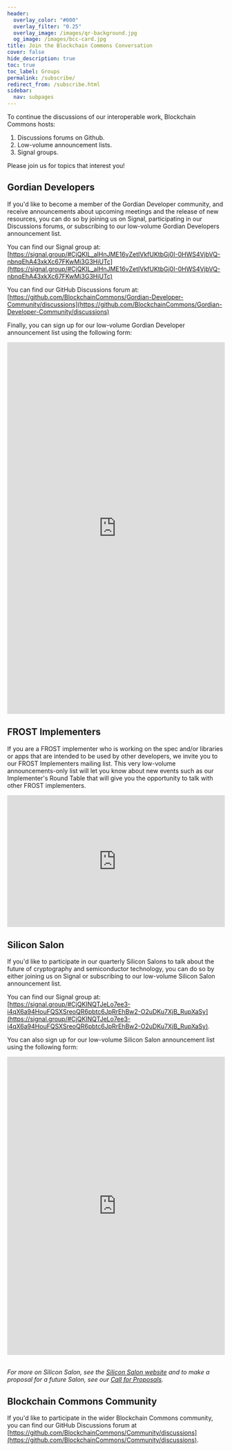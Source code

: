 ```yaml
---
header:
  overlay_color: "#000"
  overlay_filter: "0.25"
  overlay_image: /images/qr-background.jpg
  og_image: /images/bcc-card.jpg
title: Join the Blockchain Commons Conversation
cover: false
hide_description: true
toc: true
toc_label: Groups
permalink: /subscribe/
redirect_from: /subscribe.html
sidebar:
  nav: subpages
---
```


To continue the discussions of our interoperable work, Blockchain Commons hosts:
1. Discussions forums on Github.
2. Low-volume announcement lists.
3. Signal groups.

Please join us for topics that interest you!

## Gordian Developers

If you'd like to become a member of the Gordian Developer community, and receive announcements about upcoming meetings and the release of new resources, you can do so by  joining us on Signal, participating in our Discussions forums, or subscribing to our low-volume Gordian Developers announcement list.

You can find our Signal group at:
[https://signal.group/#CjQKIL_aIHnJME16vZetIVkfUKtbGj0I-0HWS4VjbVQ-nbnqEhA43xkXc67FKwMi3G3HiUTc](https://signal.group/#CjQKIL_aIHnJME16vZetIVkfUKtbGj0I-0HWS4VjbVQ-nbnqEhA43xkXc67FKwMi3G3HiUTc)

You can find our GitHub Discussions forum at: [https://github.com/BlockchainCommons/Gordian-Developer-Community/discussions](https://github.com/BlockchainCommons/Gordian-Developer-Community/discussions)

Finally, you can sign up for our low-volume Gordian Developer announcement list using the following form:

<iframe width="100%" height="860" src="https://4c957a4c.sibforms.com/serve/MUIEAHW5lZ3ENqiRER8BiJM81U2g_xu74SaK0QfUd_M8_w1q7Y5cahlLIPTU3z59dIxZhZzaIO5B6nE3OH6U04IXTjp-0k32vNyq5qMN7EJE9MwV8ezVR0ldW-ebKjNe6KcnTD5GMOKq80jwbolxjQszNtSyHHNcXLt8-0CHEdxBp_Jb1wnKXnRar-UZfvjoMepahGm-LhSee0Sb" frameborder="0" scrolling="auto" allowfullscreen style="display: block;margin-left: auto;margin-right: auto;max-width: 100%;"></iframe>

## FROST Implementers

If you are a FROST implementer who is working on the spec and/or libraries or apps that are intended to be used by other developers, we invite you to our FROST Implementers mailing list. This very low-volume announcements-only list will let you know about new events such as our Implementer's Round Table that will give you the opportunity to talk with other FROST implementers.

<iframe width="540" height="305" src="https://4c957a4c.sibforms.com/serve/MUIFAK88gEX--AHKU4zv2-vJCoQUDzQoVv067YA9mW7Y37nP5QYrwE6TSvYw3F6y4RQhbsldGGZX38rZJn7duDSVA--HuFD6oY9M9WBen3HtrzlXVlBVVxcOgKxS9BvBd4cMfINpZ7-MtRg7NfahvD5k2_WMQK3DhS8FoPIwSZbqmze3T87vauFElXbEALjFOgMBnJ1GZbg4O2-h" frameborder="0" scrolling="auto" allowfullscreen style="display: block;margin-left: auto;margin-right: auto;max-width: 100%;"></iframe>

## Silicon Salon

If you'd like to participate in our quarterly Silicon Salons to talk about the future of cryptography and semiconductor technology, you can do so by either  joining us on Signal or subscribing to our low-volume Silicon Salon announcement list.

You can find our Signal group at: [https://signal.group/#CjQKINQTJeLo7ee3-i4qX6a94HouFQSXSreoQR6pbtc6JpRrEhBw2-O2uDKu7XjB_RupXaSy](https://signal.group/#CjQKINQTJeLo7ee3-i4qX6a94HouFQSXSreoQR6pbtc6JpRrEhBw2-O2uDKu7XjB_RupXaSy).

You can also sign up for our low-volume Silicon Salon announcement list using the following form:

<iframe width="100%" height="690" src="https://4c957a4c.sibforms.com/serve/MUIEAC0l33cvDr_mXfSxoWnaUq0U7ThdG0rfp2HMv7k_nAzBvzrBdHsP_laHPtt59NZJ5_QYOzsjFkkRO0SJHAC8KMaj1Vnf_fEzGTYiKl6RfZqdF98oZ5v2kV5yfEu8vOWAmcScs7Jvdono-Dt_rltOS9-QNxr0VnIdimLsHBMeTzfIjgr-ctA0G4qpZBcY66FdKkG8vEKRrNR6" frameborder="0" scrolling="auto" allowfullscreen style="display: block;margin-left: auto;margin-right: auto;max-width: 100%;"></iframe>

<br>

_For more on Silicon Salon, see the [Silicon Salon website](https://www.siliconsalon.info) and to make a proposal for a future Salon, see our [Call for Proposals](https://www.siliconsalon.info/proposals/)._

## Blockchain Commons Community

If you'd like to participate in the wider Blockchain Commons community, you can find our GitHub Discussions forum at [https://github.com/BlockchainCommons/Community/discussions](https://github.com/BlockchainCommons/Community/discussions).
